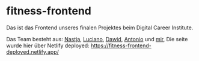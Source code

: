 # fitness-frontend
Das ist das Frontend unseres finalen Projektes beim Digital Career Institute.

Das Team besteht aus:
[Nastja](https://github.com/AnastasiaJakowenko), [Luciano](https://github.com/luk-fontain), [Dawid](https://github.com/DawidMura), [Antonio](https://github.com/a-champi) und [mir](https://github.com/np-webdev), 
Die seite wurde hier über Netlify deployed:
https://fitness-frontend-deployed.netlify.app/
